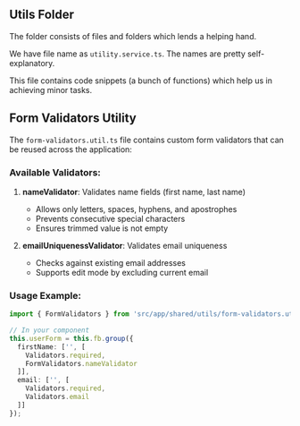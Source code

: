 ## Utils Folder

The folder consists of files and folders which lends a helping hand.

We have file name as `utility.service.ts`. The names are pretty self-explanatory.

This file contains code snippets (a bunch of functions) which help us in achieving minor tasks.

## Form Validators Utility

The `form-validators.util.ts` file contains custom form validators that can be reused across the application:

### Available Validators:

1. **nameValidator**: Validates name fields (first name, last name)
   - Allows only letters, spaces, hyphens, and apostrophes
   - Prevents consecutive special characters
   - Ensures trimmed value is not empty

2. **emailUniquenessValidator**: Validates email uniqueness
   - Checks against existing email addresses
   - Supports edit mode by excluding current email

### Usage Example:

```typescript
import { FormValidators } from 'src/app/shared/utils/form-validators.util';

// In your component
this.userForm = this.fb.group({
  firstName: ['', [
    Validators.required,
    FormValidators.nameValidator
  ]],
  email: ['', [
    Validators.required,
    Validators.email
  ]]
});
```
